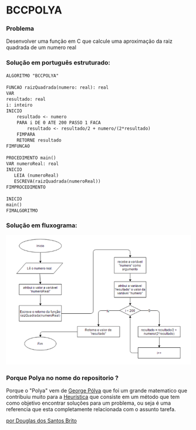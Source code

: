 # BCCPOLYA

### Problema
Desenvolver uma função em C que calcule uma aproximação da raiz quadrada de um numero real

### Solução em português estruturado:
```portugol
ALGORITMO "BCCPOLYA"

FUNCAO raizQuadrada(numero: real): real
VAR
resultado: real
i: inteiro
INICIO
	resultado <- numero
	PARA i DE 0 ATE 200 PASSO 1 FACA
		resultado <- resultado/2 + numero/(2*resultado)
	FIMPARA
	RETORNE resultado
FIMFUNCAO

PROCEDIMENTO main()
VAR numeroReal: real
INICIO
   LEIA (numeroReal)
   ESCREVA(raizQuadrada(numeroReal))
FIMPROCEDIMENTO

INICIO
main()
FIMALGORITMO
```

### Solução em fluxograma:
![Fluxograma](./fluxograma.png "Fluxograma")

### Porque Polya no nome do repositorio ?
Porque o "Polya" vem de [George Pólya](https://pt.wikipedia.org/wiki/George_P%C3%B3lya) que foi um grande matematico que contribuiu muito para a [Heurística](https://pt.wikipedia.org/wiki/Heur%C3%ADstica) que consiste em um método que tem como objetivo encontrar soluções para um problema, ou seja é uma referencia que esta completamente relacionada com o assunto tarefa.

[por Douglas dos Santos Brito](https://github.com/dbrito)